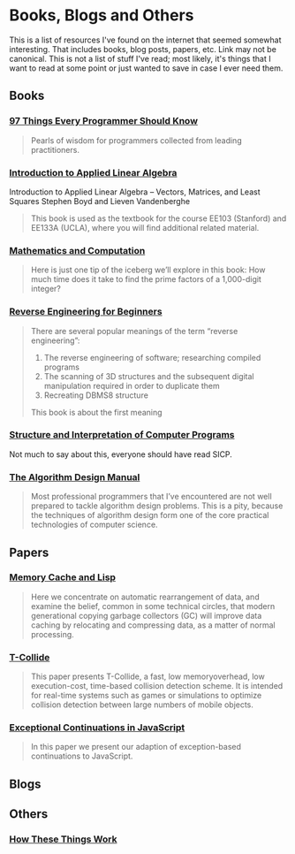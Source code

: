 Books, Blogs and Others
================================================================================

This is a list of resources I've found on the internet that seemed somewhat
interesting.
That includes books, blog posts, papers, etc.
Link may not be canonical.
This is not a list of stuff I've read;
most likely, it's things that I want to read at some point
or just wanted to save in case I ever need them.

Books
----------------------------------------

### [97 Things Every Programmer Should Know](https://97-things-every-x-should-know.gitbooks.io/97-things-every-programmer-should-know/content/en/index.html)

> Pearls of wisdom for programmers collected from leading practitioners.

### [Introduction to Applied Linear Algebra](https://web.stanford.edu/~boyd/vmls/)

Introduction to Applied Linear Algebra – Vectors, Matrices, and Least Squares
Stephen Boyd and Lieven Vandenberghe

> This book is used as the textbook for the course EE103 (Stanford) and EE133A (UCLA), where you will find additional related material.

### [Mathematics and Computation](https://www.math.ias.edu/files/Website03-25-19.pdf)

> Here is just one tip of the iceberg we’ll explore in this book: How much time does it take to find the prime factors of a 1,000-digit integer?

### [Reverse Engineering for Beginners](https://beginners.re/)

> There are several popular meanings of the term “reverse engineering”:
> 
> 1. The reverse engineering of software; researching compiled programs
> 2. The scanning of 3D structures and the subsequent digital manipulation required in order to duplicate them
> 3. Recreating DBMS8 structure
> 
> This book is about the first meaning

### [Structure and Interpretation of Computer Programs](https://sarabander.github.io/sicp/)

Not much to say about this, everyone should have read SICP.

### [The Algorithm Design Manual](http://mimoza.marmara.edu.tr/~msakalli/cse706_12/SkienaTheAlgorithmDesignManual.pdf)

> Most professional programmers that I’ve encountered are not well prepared to tackle algorithm design problems. This is a pity, because the techniques of algorithm design form one of the core practical technologies of computer science.

Papers
----------------------------------------

### [Memory Cache and Lisp](https://people.eecs.berkeley.edu/~fateman/papers/cachelisp.pdf)

> Here we concentrate on automatic rearrangement of data, and examine the belief, common in some technical circles, that modern generational copying garbage collectors (GC) will improve data caching by relocating and compressing data, as a matter of normal processing.

### [T-Collide](https://www.cs.ucf.edu/~jmesit/publications/T-Collide%20CGAIDE%202004.pdf)

> This paper presents T-Collide, a fast, low memoryoverhead, low execution-cost, time-based collision detection scheme. It is intended for real-time systems such as games or simulations to optimize collision detection between large numbers of mobile objects. 

### [Exceptional Continuations in JavaScript](http://www.schemeworkshop.org/2007/procPaper4.pdf)

> In this paper we present our adaption of exception-based continuations to JavaScript.

Blogs
----------------------------------------

Others
----------------------------------------

### [How These Things Work](https://reasonablypolymorphic.com/book/preface)
